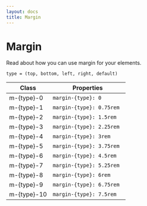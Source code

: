 ```yaml
---
layout: docs
title: Margin
---
```


# Margin

Read about how you can use margin for your elements.

<code>type = (top, bottom, left, right, default)</code>

| Class       | Properties                |
| ----------- | ------------------------- |
| m-{type}-0  | `margin-{type}: 0`        |
| m-{type}-1  | `margin-{type}: 0.75rem ` |
| m-{type}-2  | `margin-{type}: 1.5rem`   |
| m-{type}-3  | `margin-{type}: 2.25rem`  |
| m-{type}-4  | `margin-{type}: 3rem`     |
| m-{type}-5  | `margin-{type}: 3.75rem`  |
| m-{type}-6  | `margin-{type}: 4.5rem`   |
| m-{type}-7  | `margin-{type}: 5.25rem`  |
| m-{type}-8  | `margin-{type}: 6rem`     |
| m-{type}-9  | `margin-{type}: 6.75rem`  |
| m-{type}-10 | `margin-{type}: 7.5rem`   |
